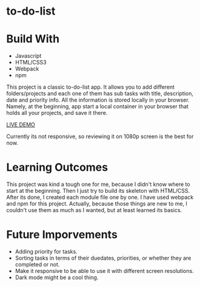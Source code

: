 # to-do-list

# Build With

- Javascript
- HTML/CSS3
- Webpack
- npm


This project is a classic to-do-list app. It allows you to add different folders/projects and each one of them has sub tasks with title, description, date and priority info. All the information is stored locally in your browser. Namely, at the beginning, app start a local container in your browser that holds all your projects, and save it there.

[LIVE DEMO](https://holynekk.github.io/to-do-list/)

Currently its not responsive, so reviewing it on 1080p screen is the best for now.

# Learning Outcomes

This project was kind a tough one for me, because I didn't know where to start at the beginning. Then I just try to build its skeleton with HTML/CSS. After its done, I created each module file one by one. I have used webpack and npm for this project. Actually, because those things are new to me, I couldn't use them as much as I wanted, but at least learned its basics.

# Future Imporvements

- Adding priority for tasks.
- Sorting tasks in terms of their duedates, priorities, or whether they are completed or not.
- Make it responsive to be able to use it with different screen resolutions.
- Dark mode might be a cool thing.

